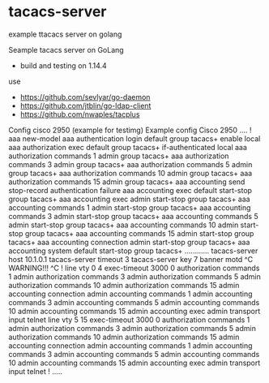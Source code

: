 # tacacs-server
example ttacacs server on golang

Seample tacacs server on GoLang
 - build and testing  on 1.14.4

use
 - https://github.com/sevlyar/go-daemon
 - https://github.com/jtblin/go-ldap-client
 - https://github.com/nwaples/tacplus


Config cisco 2950 (example for testimg)
Example config  Cisco 2950
....
!
aaa new-model
aaa authentication login default group tacacs+ enable local
aaa authorization exec default group tacacs+ if-authenticated local
aaa authorization commands 1 admin group tacacs+
aaa authorization commands 3 admin group tacacs+
aaa authorization commands 5 admin group tacacs+
aaa authorization commands 10 admin group tacacs+
aaa authorization commands 15 admin group tacacs+
aaa accounting send stop-record authentication failure
aaa accounting exec default start-stop group tacacs+
aaa accounting exec admin start-stop group tacacs+
aaa accounting commands 1 admin start-stop group tacacs+
aaa accounting commands 3 admin start-stop group tacacs+
aaa accounting commands 5 admin start-stop group tacacs+
aaa accounting commands 10 admin start-stop group tacacs+
aaa accounting commands 15 admin start-stop group tacacs+
aaa accounting connection admin start-stop group tacacs+
aaa accounting system default start-stop group tacacs+
............
tacacs-server host 10.1.0.1
tacacs-server timeout 3
tacacs-server key 7 <REMOVE>
banner motd ^C WARNING!!! ^C
!
line vty 0 4
 exec-timeout 3000 0
 authorization commands 1 admin
 authorization commands 3 admin
 authorization commands 5 admin
 authorization commands 10 admin
 authorization commands 15 admin
 accounting connection admin
 accounting commands 1 admin
 accounting commands 3 admin
 accounting commands 5 admin
 accounting commands 10 admin
 accounting commands 15 admin
 accounting exec admin
 transport input telnet
line vty 5 15
 exec-timeout 3000 0
 authorization commands 1 admin
 authorization commands 3 admin
 authorization commands 5 admin
 authorization commands 10 admin
 authorization commands 15 admin
 accounting connection admin
 accounting commands 1 admin
 accounting commands 3 admin
 accounting commands 5 admin
 accounting commands 10 admin
 accounting commands 15 admin
 accounting exec admin
 transport input telnet
!
.....
